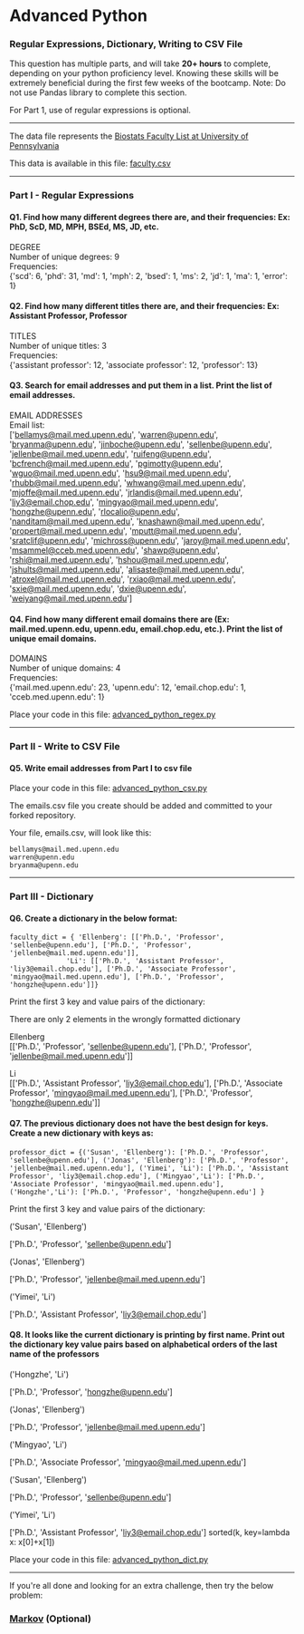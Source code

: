 # Advanced Python    

### Regular Expressions, Dictionary, Writing to CSV File  

This question has multiple parts, and will take **20+ hours** to complete, depending on your python proficiency level.  Knowing these skills will be extremely beneficial during the first few weeks of the bootcamp.  Note:  Do not use Pandas library to complete this section.  

For Part 1, use of regular expressions is optional.  

---

The data file represents the [Biostats Faculty List at University of Pennsylvania](http://www.med.upenn.edu/cceb/biostat/faculty.shtml)

This data is available in this file:  [faculty.csv](python/faculty.csv)

--- 


### Part I - Regular Expressions  


#### Q1. Find how many different degrees there are, and their frequencies: Ex:  PhD, ScD, MD, MPH, BSEd, MS, JD, etc.

DEGREE  
Number of unique degrees: 9  
Frequencies:  
{'scd': 6, 'phd': 31, 'md': 1, 'mph': 2, 'bsed': 1, 'ms': 2, 'jd': 1, 'ma': 1, 'error': 1}






#### Q2. Find how many different titles there are, and their frequencies:  Ex:  Assistant Professor, Professor

TITLES  
Number of unique titles: 3  
Frequencies:  
{'assistant professor': 12, 'associate professor': 12, 'professor': 13}








#### Q3. Search for email addresses and put them in a list.  Print the list of email addresses.

EMAIL ADDRESSES  
Email list:  
['bellamys@mail.med.upenn.edu', 'warren@upenn.edu', 'bryanma@upenn.edu', 'jinboche@upenn.edu', 'sellenbe@upenn.edu', 'jellenbe@mail.med.upenn.edu', 'ruifeng@upenn.edu', 'bcfrench@mail.med.upenn.edu', 'pgimotty@upenn.edu', 'wguo@mail.med.upenn.edu', 'hsu9@mail.med.upenn.edu', 'rhubb@mail.med.upenn.edu', 'whwang@mail.med.upenn.edu', 'mjoffe@mail.med.upenn.edu', 'jrlandis@mail.med.upenn.edu', 'liy3@email.chop.edu', 'mingyao@mail.med.upenn.edu', 'hongzhe@upenn.edu', 'rlocalio@upenn.edu', 'nanditam@mail.med.upenn.edu', 'knashawn@mail.med.upenn.edu', 'propert@mail.med.upenn.edu', 'mputt@mail.med.upenn.edu', 'sratclif@upenn.edu', 'michross@upenn.edu', 'jaroy@mail.med.upenn.edu', 'msammel@cceb.med.upenn.edu', 'shawp@upenn.edu', 'rshi@mail.med.upenn.edu', 'hshou@mail.med.upenn.edu', 'jshults@mail.med.upenn.edu', 'alisaste@mail.med.upenn.edu', 'atroxel@mail.med.upenn.edu', 'rxiao@mail.med.upenn.edu', 'sxie@mail.med.upenn.edu', 'dxie@upenn.edu', 'weiyang@mail.med.upenn.edu']




#### Q4. Find how many different email domains there are (Ex:  mail.med.upenn.edu, upenn.edu, email.chop.edu, etc.).  Print the list of unique email domains.

DOMAINS  
Number of unique domains: 4  
Frequencies:  
{'mail.med.upenn.edu': 23, 'upenn.edu': 12, 'email.chop.edu': 1, 'cceb.med.upenn.edu': 1}



Place your code in this file: [advanced_python_regex.py](python/advanced_python_regex.py)

---

### Part II - Write to CSV File

#### Q5.  Write email addresses from Part I to csv file

Place your code in this file: [advanced_python_csv.py](python/advanced_python_csv.py)

The emails.csv file you create should be added and committed to your forked repository.

Your file, emails.csv, will look like this:
```
bellamys@mail.med.upenn.edu
warren@upenn.edu
bryanma@upenn.edu
```

---

### Part III - Dictionary

#### Q6.  Create a dictionary in the below format:
```
faculty_dict = { 'Ellenberg': [['Ph.D.', 'Professor', 'sellenbe@upenn.edu'], ['Ph.D.', 'Professor', 'jellenbe@mail.med.upenn.edu']],
              'Li': [['Ph.D.', 'Assistant Professor', 'liy3@email.chop.edu'], ['Ph.D.', 'Associate Professor', 'mingyao@mail.med.upenn.edu'], ['Ph.D.', 'Professor', 'hongzhe@upenn.edu']]}
```
Print the first 3 key and value pairs of the dictionary:

There are only 2 elements in the wrongly formatted dictionary  

Ellenberg  
[['Ph.D.', 'Professor', 'sellenbe@upenn.edu'], ['Ph.D.', 'Professor', 'jellenbe@mail.med.upenn.edu']]


Li  
[['Ph.D.', 'Assistant Professor', 'liy3@email.chop.edu'], ['Ph.D.', 'Associate Professor', 'mingyao@mail.med.upenn.edu'], ['Ph.D.', 'Professor', 'hongzhe@upenn.edu']]
  
#### Q7.  The previous dictionary does not have the best design for keys.  Create a new dictionary with keys as:

```
professor_dict = {('Susan', 'Ellenberg'): ['Ph.D.', 'Professor', 'sellenbe@upenn.edu'], ('Jonas', 'Ellenberg'): ['Ph.D.', 'Professor', 'jellenbe@mail.med.upenn.edu'], ('Yimei', 'Li'): ['Ph.D.', 'Assistant Professor', 'liy3@email.chop.edu'], ('Mingyao','Li'): ['Ph.D.', 'Associate Professor', 'mingyao@mail.med.upenn.edu'], ('Hongzhe','Li'): ['Ph.D.', 'Professor', 'hongzhe@upenn.edu'] }
```

Print the first 3 key and value pairs of the dictionary:

('Susan', 'Ellenberg')
  
['Ph.D.', 'Professor', 'sellenbe@upenn.edu']


('Jonas', 'Ellenberg')
  
['Ph.D.', 'Professor', 'jellenbe@mail.med.upenn.edu']


('Yimei', 'Li')
  
['Ph.D.', 'Assistant Professor', 'liy3@email.chop.edu']


#### Q8.  It looks like the current dictionary is printing by first name.  Print out the dictionary key value pairs based on alphabetical orders of the last name of the professors

('Hongzhe', 'Li')
  
['Ph.D.', 'Professor', 'hongzhe@upenn.edu']


('Jonas', 'Ellenberg')
  
['Ph.D.', 'Professor', 'jellenbe@mail.med.upenn.edu']


('Mingyao', 'Li')
  
['Ph.D.', 'Associate Professor', 'mingyao@mail.med.upenn.edu']


('Susan', 'Ellenberg')
  
['Ph.D.', 'Professor', 'sellenbe@upenn.edu']


('Yimei', 'Li')
  
['Ph.D.', 'Assistant Professor', 'liy3@email.chop.edu']
sorted(k, key=lambda x: x[0]+x[1])

Place your code in this file: [advanced_python_dict.py](python/advanced_python_dict.py)

--- 

If you're all done and looking for an extra challenge, then try the below problem:  

### [Markov](python/markov.py) (Optional)

